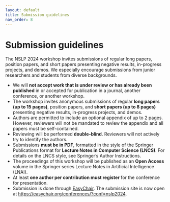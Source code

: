 ```yaml
---
layout: default
title: Submission guidelines
nav_order: 8
---
```


# Submission guidelines

The NSLP 2024 workshop invites submissions of regular long papers, position papers, and short papers presenting negative results, in-progress projects, and demos. We especially encourage submissions from junior researchers and students from diverse backgrounds.

* We will **not accept work that is under review or has already been published** in or accepted for publication in a journal, another conference, or another workshop.
* The workshop invites anonymous submissions of regular **long papers (up to 15 pages)**, position papers, and **short papers (up to 8 pages)** presenting negative results, in-progress projects, and demos. 
* Authors are permitted to include an optional appendix of up to 2 pages. However, reviewers will not be mandated to review the appendix and all papers must be self-contained.
* Reviewing will be performed **double-blind**. Reviewers will not actively try to identify the authors.
* Submissions **must be in PDF**, formatted in the style of the Springer Publications format for **Lecture Notes in Computer Science (LNCS)**. For details on the LNCS style, see Springer’s Author Instructions. 
* The proceedings of this workshop will be published as an **Open Access** volume in the Springer series Lecture Notes in Artificial Intelligence (LNAI).
* At least **one author per contribution must register** for the conference for presentation.
* Submission is done through [EasyChair](https://easychair.org/account/signin). The submission site is now open at <https://easychair.org/conferences/?conf=nslp2024>.
